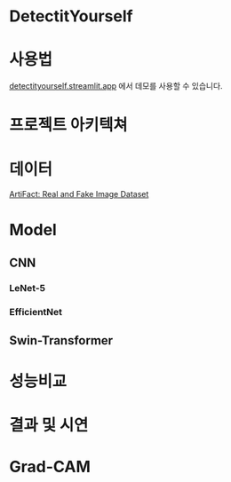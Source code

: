 # DetectitYourself

# 사용법
[detectityourself.streamlit.app](detectityourself.streamlit.app) 에서 데모를 사용할 수 있습니다.

# 프로젝트 아키텍쳐

# 데이터
[ArtiFact: Real and Fake Image Dataset](https://www.kaggle.com/datasets/awsaf49/artifact-dataset)

# Model
## CNN
### LeNet-5

### EfficientNet

## Swin-Transformer

# 성능비교

# 결과 및 시연

# Grad-CAM